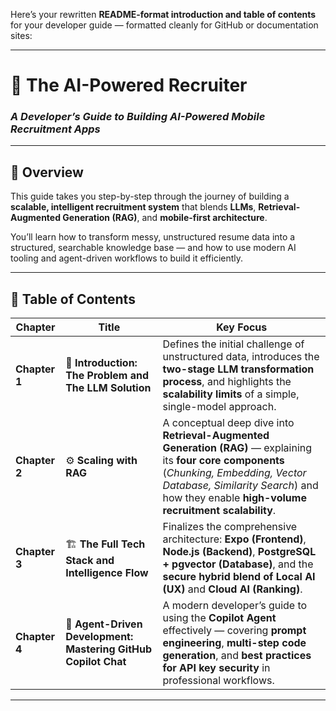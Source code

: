 Here’s your rewritten **README-format introduction and table of contents** for your developer guide — formatted cleanly for GitHub or documentation sites:

---

# 🤖 **The AI-Powered Recruiter**

### *A Developer’s Guide to Building AI-Powered Mobile Recruitment Apps*

---

## 📘 Overview

This guide takes you step-by-step through the journey of building a **scalable, intelligent recruitment system** that blends **LLMs**, **Retrieval-Augmented Generation (RAG)**, and **mobile-first architecture**.

You’ll learn how to transform messy, unstructured resume data into a structured, searchable knowledge base — and how to use modern AI tooling and agent-driven workflows to build it efficiently.

---

## 🧭 Table of Contents

| **Chapter**   | **Title**                                                      | **Key Focus**                                                                                                                                                                                                                           |
| ------------- | -------------------------------------------------------------- | --------------------------------------------------------------------------------------------------------------------------------------------------------------------------------------------------------------------------------------- |
| **Chapter 1** | 🧩 **Introduction: The Problem and The LLM Solution**          | Defines the initial challenge of unstructured data, introduces the **two-stage LLM transformation process**, and highlights the **scalability limits** of a simple, single-model approach.                                              |
| **Chapter 2** | ⚙️ **Scaling with RAG**                                        | A conceptual deep dive into **Retrieval-Augmented Generation (RAG)** — explaining its **four core components** (*Chunking, Embedding, Vector Database, Similarity Search*) and how they enable **high-volume recruitment scalability**. |
| **Chapter 3** | 🏗️ **The Full Tech Stack and Intelligence Flow**              | Finalizes the comprehensive architecture: **Expo (Frontend)**, **Node.js (Backend)**, **PostgreSQL + pgvector (Database)**, and the **secure hybrid blend of Local AI (UX)** and **Cloud AI (Ranking)**.                                |
| **Chapter 4** | 💬 **Agent-Driven Development: Mastering GitHub Copilot Chat** | A modern developer’s guide to using the **Copilot Agent** effectively — covering **prompt engineering**, **multi-step code generation**, and **best practices for API key security** in professional workflows.                         |

---

